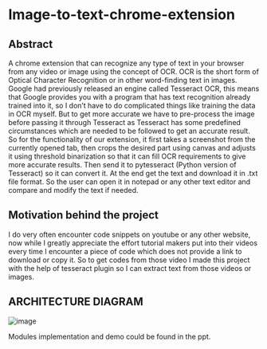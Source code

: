 # Image-to-text-chrome-extension
## Abstract
A chrome extension that can recognize any type of text in your browser
from any video or image using the concept of OCR. OCR is the short
form of Optical Character Recognition or in other word-finding text in
images. Google had previously released an engine called Tesseract OCR,
this means that Google provides you with a program that has text recognition already trained into it, so I don’t have to do complicated things
like training the data in OCR myself. But to get more accurate we have
to pre-process the image before passing it through Tesseract as Tesseract
has some predefined circumstances which are needed to be followed to
get an accurate result. So for the functionality of our extension, it first
takes a screenshot from the currently opened tab, then crops the desired
part using canvas and adjusts it using threshold binarization so that it
can fill OCR requirements to give more accurate results. Then send it to
pytesseract (Python version of Tesseract) so it can convert it. At the end
get the text and download it in .txt file format. So the user can open it
in notepad or any other text editor and compare and modify the text if
needed.

## Motivation behind the project
I do very often encounter code snippets on youtube or any other website, now while I greatly appreciate the effort tutorial makers put into their videos every time I encounter a piece of code which does not provide a link to download or copy it. So to get codes from those video I made this project with the help of tesseract plugin so I can extract text from those videos or images.

## ARCHITECTURE DIAGRAM

![image](https://user-images.githubusercontent.com/52816788/140599129-6cb7a4c1-3ddb-493b-90b2-36a1e863e5b9.png)

Modules implementation and demo could be found in the ppt.



